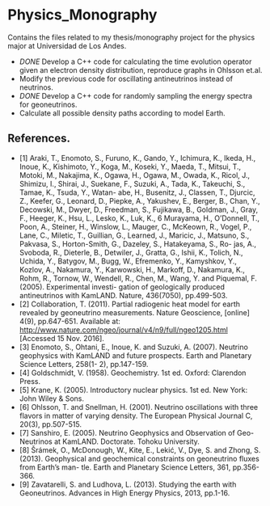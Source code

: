 # Physics_Monography
Contains the files related to my thesis/monography project for the physics major at Universidad de Los Andes.

+ *DONE* Develop a C++ code for calculating the time evolution operator given an electron density distribution, reproduce graphs in Ohlsson et.al.
+ Modify the previous code for oscillating antineutrinos instead of neutrinos.
+ *DONE* Develop a C++ code for randomly sampling the energy spectra for geoneutrinos.
+ Calculate all possible density paths according to model Earth.

## References.
- [1] Araki, T., Enomoto, S., Furuno, K., Gando, Y., Ichimura, K., Ikeda, H., Inoue,
K., Kishimoto, Y., Koga, M., Koseki, Y., Maeda, T., Mitsui, T., Motoki, M.,
Nakajima, K., Ogawa, H., Ogawa, M., Owada, K., Ricol, J., Shimizu, I., Shirai,
J., Suekane, F., Suzuki, A., Tada, K., Takeuchi, S., Tamae, K., Tsuda, Y., Watan-
abe, H., Busenitz, J., Classen, T., Djurcic, Z., Keefer, G., Leonard, D., Piepke,
A., Yakushev, E., Berger, B., Chan, Y., Decowski, M., Dwyer, D., Freedman, S.,
Fujikawa, B., Goldman, J., Gray, F., Heeger, K., Hsu, L., Lesko, K., Luk, K.,
6
Murayama, H., O’Donnell, T., Poon, A., Steiner, H., Winslow, L., Mauger, C.,
McKeown, R., Vogel, P., Lane, C., Miletic, T., Guillian, G., Learned, J., Maricic,
J., Matsuno, S., Pakvasa, S., Horton-Smith, G., Dazeley, S., Hatakeyama, S., Ro-
jas, A., Svoboda, R., Dieterle, B., Detwiler, J., Gratta, G., Ishii, K., Tolich, N.,
Uchida, Y., Batygov, M., Bugg, W., Efremenko, Y., Kamyshkov, Y., Kozlov, A.,
Nakamura, Y., Karwowski, H., Markoff, D., Nakamura, K., Rohm, R., Tornow, W.,
Wendell, R., Chen, M., Wang, Y. and Piquemal, F. (2005). Experimental investi-
gation of geologically produced antineutrinos with KamLAND. Nature, 436(7050),
pp.499-503.
- [2] Collaboration, T. (2011). Partial radiogenic heat model for earth revealed by
geoneutrino measurements. Nature Geoscience, [online] 4(9), pp.647-651. Available
at: http://www.nature.com/ngeo/journal/v4/n9/full/ngeo1205.html [Accessed 15
Nov. 2016].
- [3] Enomoto, S., Ohtani, E., Inoue, K. and Suzuki, A. (2007). Neutrino geophysics
with KamLAND and future prospects. Earth and Planetary Science Letters, 258(1-
2), pp.147-159.
- [4] Goldschmidt, V. (1958). Geochemistry. 1st ed. Oxford: Clarendon Press.
- [5] Krane, K. (2005). Introductory nuclear physics. 1st ed. New York: John Wiley &
Sons.
- [6] Ohlsson, T. and Snellman, H. (2001). Neutrino oscillations with three flavors in
matter of varying density. The European Physical Journal C, 20(3), pp.507-515.
- [7] Sanshiro, E. (2005). Neutrino Geophysics and Observation of Geo-Neutrinos at
KamLAND. Doctorate. Tohoku University.
- [8] Šrámek, O., McDonough, W., Kite, E., Lekić, V., Dye, S. and Zhong, S. (2013).
Geophysical and geochemical constraints on geoneutrino fluxes from Earth’s man-
tle. Earth and Planetary Science Letters, 361, pp.356-366.
- [9] Zavatarelli, S. and Ludhova, L. (2013). Studying the earth with Geoneutrinos.
Advances in High Energy Physics, 2013, pp.1-16.
